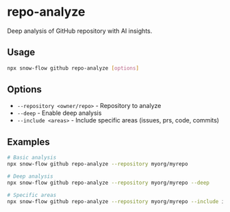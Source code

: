 # repo-analyze

Deep analysis of GitHub repository with AI insights.

## Usage
```bash
npx snow-flow github repo-analyze [options]
```

## Options
- `--repository <owner/repo>` - Repository to analyze
- `--deep` - Enable deep analysis
- `--include <areas>` - Include specific areas (issues, prs, code, commits)

## Examples
```bash
# Basic analysis
npx snow-flow github repo-analyze --repository myorg/myrepo

# Deep analysis
npx snow-flow github repo-analyze --repository myorg/myrepo --deep

# Specific areas
npx snow-flow github repo-analyze --repository myorg/myrepo --include issues,prs
```
